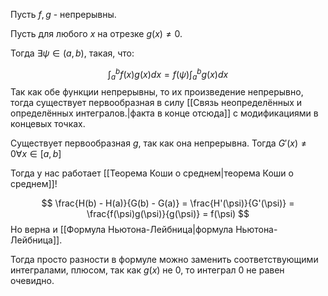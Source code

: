 Пусть $f, g$ - непрерывны.

Пусть для любого $x$ на отрезке $g(x) \ne 0$.

Тогда $\exists \psi \in (a, b)$, такая, что:

$$
\int_{a}^{b}f(x)g(x)dx = f(\psi)\int_{a}^{b}g(x)dx
$$
Так как обе функции непрерывны, то их произведение непрерывно, тогда существует первообразная в силу [[Связь неопределённых и определённых интегралов.|факта в конце отсюда]] с модификациями в концевых точках.

Существует первообразная $g$, так как она непрерывна.
Тогда $G'(x) \ne 0 \forall x \in [a, b]$

Тогда у нас работает [[Теорема Коши о среднем|теорема Коши о среднем]]!

$$
\frac{H(b) - H(a)}{G(b) - G(a)} = \frac{H'(\psi)}{G'(\psi)} = \frac{f(\psi)g(\psi)}{g(\psi)} = f(\psi)
$$
Но верна и [[Формула Ньютона-Лейбница|формула Ньютона-Лейбница]].

Тогда просто разности в формуле можно заменить соответствующими интегралами, плюсом, так как $g(x)$ не 0, то интеграл 0 не равен очевидно.



